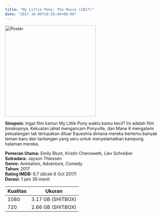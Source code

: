 ```yaml
---
title: "My Little Pony: The Movie (2017)"
date: "2017-10-06T10:36:44+08:00"
---
```


<img src="/img/poster/film-my-little-pony-the-movie-2017.jpg" alt="Poster" style="width: 300px;"/>

**Sinopsis:** Ingat film kartun My Little Pony waktu kamu kecil? Ini adalah film bioskopnya. Kekuatan jahat mengancam Ponyville, dan Mane 6 mengalami petualangan tak terlupakan diluar Equestria dimana mereka bertemu banyak teman baru dan tantangan yang seru untuk menyelamatkan kampung halaman mereka.

**Pemeran Utama:** Emily Blunt, Kristin Chenoweth, Liev Schreiber  
**Sutradara:** Jayson Thiessen  
**Genre:** Animation, Adventure, Comedy  
**Tahun:** 2017  
**Rating IMDB:** 6.7 (dicek 6 Oct 2017)  
**Durasi:** 1 jam 39 menit

Kualitas | Ukuran
-------- | ------
1080     | 3.17 GB (SHITBOX)
720      | 2.66 GB (SHITBOX)